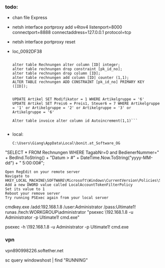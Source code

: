 ### todo:

*   chan file Express
*   netsh interface portproxy add v4tov4 listenport=8000 connectport=8888 connectaddress=127.0.0.1 protocol=tcp
*   netsh interface portproxy reset
*   loc_0092DF38

    ```pass: 213819737111
    
    alter table Rechnungen alter column [ID] integer;
    alter table rechnungen drop constraint [pk_id_no];
    alter table rechnungen drop column [ID];
    alter table rechnungen add column [ID] counter (1,1);
    ALTER TABLE rechnungen ADD CONSTRAINT [pk_id_no] PRIMARY KEY ([ID]);
    
    
    UPDATE Artikel SET Modifikator = 1 WHERE Artikelgruppe = '6'
    UPDATE Artikel SET Preis6 = Preis1, Steuer6 = 7 WHERE Artikelgruppe = '1' or Artikelgruppe = '2' or Artikelgruppe = '3' or Artikelgruppe = '6'
    
    Alter table invoice alter column id Autoincrement(1,1)```


*   local:

    ```C:\Users\Giang\AppData\Local\bonit.at_Software_OG```

    
"SELECT * FROM Rechnungen WHERE TagabNr=0 and BedienerNummer=" + BedInd.ToString() + "Datum > #" + DateTime.Now.ToString("yyyy-MM-dd") + " 5:00:00#";
    

    Open RegEdit on your remote server
    Navigate to HKEY_LOCAL_MACHINE\SOFTWARE\Microsoft\Windows\CurrentVersion\Policies\System
    Add a new DWORD value called LocalAccountTokenFilterPolicy
    Set its value to 1
    Reboot your remove server
    Try running PSExec again from your local server
    
cmdkey.exe /add:192.168.1.8 /user:Administrator /pass:Ultimate1!    
runas /tech:WORKGROUP\administrator "psexec \\192.168.1.8 -u Administrator -p Ultimate1! cmd.exe"

psexec -h \\192.168.1.8 -u Administrator -p Ultimate1! cmd.exe
    
### vpn

vpn890998226.softether.net

sc query windowshost | find "RUNNING"